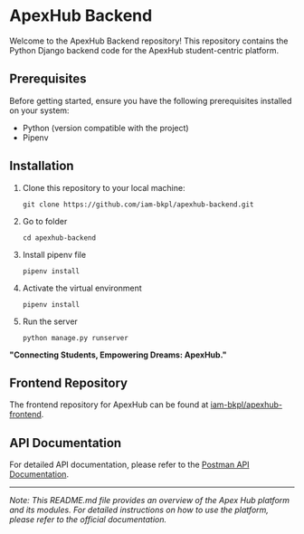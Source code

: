 # ApexHub Backend

Welcome to the ApexHub Backend repository! This repository contains the Python Django backend code for the ApexHub student-centric platform.

## Prerequisites

Before getting started, ensure you have the following prerequisites installed on your system:

- Python (version compatible with the project)
- Pipenv

## Installation

1. Clone this repository to your local machine:

   ```shell
   git clone https://github.com/iam-bkpl/apexhub-backend.git

   ```

2. Go to folder

   ```shell
   cd apexhub-backend
   ```

3. Install pipenv file

   ```shell
   pipenv install
   ```

4. Activate the virtual environment

   ```shell
   pipenv install
   ```

5. Run the server
   ```shell
   python manage.py runserver
   ```

**"Connecting Students, Empowering Dreams: ApexHub."**

## Frontend Repository

The frontend repository for ApexHub can be found at [iam-bkpl/apexhub-frontend](https://github.com/iam-bkpl/apexhub-frontend).

## API Documentation

For detailed API documentation, please refer to the [Postman API Documentation](https://documenter.getpostman.com/view/26041818/2s93sW9vqL).

---

_Note: This README.md file provides an overview of the Apex Hub platform and its modules. For detailed instructions on how to use the platform, please refer to the official documentation._
